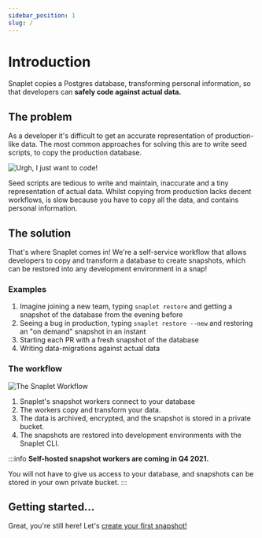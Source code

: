 ```yaml
---
sidebar_position: 1
slug: /
---
```


# Introduction

Snaplet copies a Postgres database, transforming personal information, so that developers can **safely code against actual data.**

## The problem

As a developer it's difficult to get an accurate representation of production-like data. The most common approaches for solving this are to write seed scripts, to copy the production database.

<div style={{textAlign: 'center'}}>

![Urgh, I just want to code!](/img/problem-statement.svg)

</div>

Seed scripts are tedious to write and maintain, inaccurate and a tiny representation of actual data. Whilst copying from production lacks decent workflows, is slow because you have to copy all the data, and contains personal information.

## The solution

That's where Snaplet comes in! We're a self-service workflow that allows developers to copy and transform a database to create snapshots, which can be restored into any development environment in a snap! 

### Examples

1. Imagine joining a new team, typing `snaplet restore` and getting a snapshot of the database from the evening before
2. Seeing a bug in production, typing `snaplet restore --new` and restoring an "on demand" snapshot in an instant
3. Starting each PR with a fresh snapshot of the database
4. Writing data-migrations against actual data


### The workflow

<div style={{textAlign: 'center'}}>

![The Snaplet Workflow](/img/workflow.svg)

</div>

1. Snaplet's snapshot workers connect to your database
2. The workers copy and transform your data.
3. The data is archived, encrypted, and the snapshot is stored in a private bucket.
4. The snapshots are restored into development environments with the Snaplet CLI.

:::info
**Self-hosted snapshot workers are coming in Q4 2021.**

You will not have to give us access to your database, and snapshots can be stored in your own private bucket.
:::

## Getting started...

Great, you're still here! Let's [create your first snapshot!](/getting-started/create-a-new-datasource)